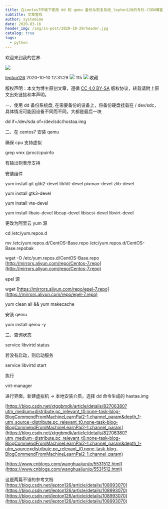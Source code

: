 ```yaml
---
title: 在centos7环境下使用 dd 和 qemu 备份与恢复系统_lepton126的专栏-CSDN博客
subtitle: 文章暂存
author: systemime
date: 2020-03-16
header_img: /img/in-post/2020-10-29/header.jpg
catalog: true
tags:
  - python
---
```


欢迎来到我的世界.

<!-- more -->

![](https://csdnimg.cn/release/blogv2/dist/pc/img/original.png)

[lepton126](https://lepton126.blog.csdn.net/) 2020-10-10 12:31:29 ![](https://csdnimg.cn/release/blogv2/dist/pc/img/articleReadEyes.png)
 115 ![](https://csdnimg.cn/release/blogv2/dist/pc/img/tobarCollect.png)
 收藏 

版权声明：本文为博主原创文章，遵循 [CC 4.0 BY-SA](http://creativecommons.org/licenses/by-sa/4.0/) 版权协议，转载请附上原文出处链接和本声明。

一、使用 dd 备份系统盘, 在需要备份的设备上，将备份硬盘挂载在 / dev/sdc，具体情况可能因设备不同而不同，大都是最后一块

dd if=/dev/sda of=/dev/sdc/hostaa.img

二、在 centos7 安装 qemu

确保 cpu 支持虚拟

grep vmx /proc/cpuinfo

有输出则表示支持

安装组件

yum install git glib2-devel libfdt-devel pixman-devel zlib-devel

yum install gtk3-devel

yum install vte-devel

yum install libaio-devel libcap-devel libiscsi-devel libvirt-devel

更改为阿里云 yum 源

cd /etc/yum.repos.d

mv /etc/yum.repos.d/CentOS-Base.repo /etc/yum.repos.d/CentOS-Base.repobak

wget -O /etc/yum.repos.d/CentOS-Base.repo [http://mirrors.aliyun.com/repo/Centos-7.repo](http://mirrors.aliyun.com/repo/Centos-7.repo)

epel 源

wget [https://mirrors.aliyun.com/repo/epel-7.repo](https://mirrors.aliyun.com/repo/epel-7.repo)

yum clean all && yum makecache

安装 qemu

yum install qemu -y

三、查询状态 

service libvirtd status

若没有启动，则启动服务

service libvirtd start

执行

virt-manager

进行界面，新建虚拟机 -> 本地安装介质，选择 dd 命令生成的 hastaa.img

[https://blog.csdn.net/xtggbmdk/article/details/82706380?utm_medium=distribute.pc_relevant_t0.none-task-blog-BlogCommendFromMachineLearnPai2-1.channel_param&depth_1-utm_source=distribute.pc_relevant_t0.none-task-blog-BlogCommendFromMachineLearnPai2-1.channel_param](https://blog.csdn.net/xtggbmdk/article/details/82706380?utm_medium=distribute.pc_relevant_t0.none-task-blog-BlogCommendFromMachineLearnPai2-1.channel_param&depth_1-utm_source=distribute.pc_relevant_t0.none-task-blog-BlogCommendFromMachineLearnPai2-1.channel_param)

[https://www.cnblogs.com/wanghuaijun/p/5531512.html](https://www.cnblogs.com/wanghuaijun/p/5531512.html)

这是两篇不错的参考文档 
 [https://blog.csdn.net/lepton126/article/details/108993070](https://blog.csdn.net/lepton126/article/details/108993070) 
 [https://blog.csdn.net/lepton126/article/details/108993070](https://blog.csdn.net/lepton126/article/details/108993070)
